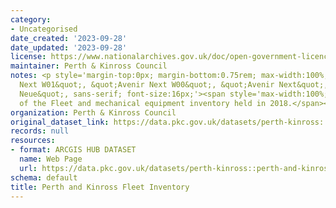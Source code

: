 ```yaml
---
category:
- Uncategorised
date_created: '2023-09-28'
date_updated: '2023-09-28'
license: https://www.nationalarchives.gov.uk/doc/open-government-licence/version/3/
maintainer: Perth & Kinross Council
notes: <p style='margin-top:0px; margin-bottom:0.75rem; max-width:100%; font-family:&quot;Avenir
  Next W01&quot;, &quot;Avenir Next W00&quot;, &quot;Avenir Next&quot;, Avenir, &quot;Helvetica
  Neue&quot;, sans-serif; font-size:16px;'><span style='max-width:100%; display:inherit;'>Detail
  of the Fleet and mechanical equipment inventory held in 2018.</span><div><br /></div></p>
organization: Perth & Kinross Council
original_dataset_link: https://data.pkc.gov.uk/datasets/perth-kinross::perth-and-kinross-fleet-inventory
records: null
resources:
- format: ARCGIS HUB DATASET
  name: Web Page
  url: https://data.pkc.gov.uk/datasets/perth-kinross::perth-and-kinross-fleet-inventory
schema: default
title: Perth and Kinross Fleet Inventory
---
```

